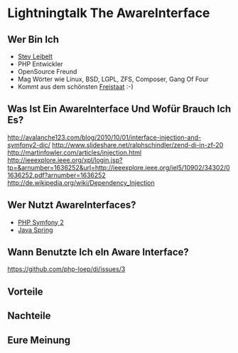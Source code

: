 # Lightningtalk The AwareInterface

## Wer Bin Ich

* [Stev Leibelt](http://stev.leibelt.de/)
* PHP Entwickler
* OpenSource Freund
* Mag Wörter wie Linux, BSD, LGPL, ZFS, Composer, Gang Of Four
* Kommt aus dem schönsten [Freistaat](http://de.wikipedia.org/wiki/Sachsen) :-)

## Was Ist Ein AwareInterface Und Wofür Brauch Ich Es?

http://avalanche123.com/blog/2010/10/01/interface-injection-and-symfony2-dic/
http://www.slideshare.net/ralphschindler/zend-di-in-zf-20
http://martinfowler.com/articles/injection.html
http://ieeexplore.ieee.org/xpl/login.jsp?tp=&arnumber=1636252&url=http://ieeexplore.ieee.org/iel5/10902/34302/01636252.pdf?arnumber=1636252
http://de.wikipedia.org/wiki/Dependency_Injection

## Wer Nutzt AwareInterfaces?

* [PHP Symfony 2](http://api.symfony.com/2.0/Symfony/Component/DependencyInjection/ContainerAwareInterface.html)
* [Java Spring](http://stackoverflow.com/questions/6188466/what-is-aware-when-should-i-include-in-my-class-name)

## Wann Benutzte Ich eIn Aware Interface?

https://github.com/php-loep/di/issues/3

## Vorteile

## Nachteile

## Eure Meinung
